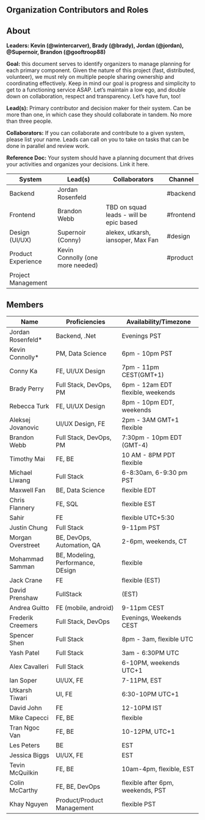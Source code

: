 ## Organization Contributors and Roles

## About
**Leaders: Kevin (@wintercarver), Brady (@brady), Jordan (@jordan), @Supernoir, Brandon (@gooftroop88)**

**Goal:** this document serves to identify organizers to manage planning for each primary component. Given the nature of this project (fast, distributed, volunteer), we must rely on multiple people sharing ownership and coordinating effectively. Keep in mind our goal is progress and simplicity to get to a functioning service ASAP. Let’s maintain a low ego, and double down on collaboration, respect and transparency. Let’s have fun, too! 

**Lead(s):** Primary contributor and decision maker for their system. Can be more than one, in which case they should collaborate in tandem. No more than three people.

**Collaborators:** If you can collaborate and contribute to a given system, please list your name. Leads can call on you to take on tasks that can be done in parallel and review work. 

**Reference Doc:** Your system should have a planning document that drives your activities and organizes your decisions. Link it here.

| System             | Lead(s)                          | Collaborators                           | Channel   |
|--------------------|----------------------------------|-----------------------------------------|-----------|
| Backend            | Jordan Rosenfeld                 |                                         | #backend  |
| Frontend           | Brandon Webb                     | TBD on squad leads - will be epic based | #frontend |
| Design (UI/UX)     | Supernoir (Conny)                | alekex, utkarsh, iansoper, Max Fan      | #design   |
| Product Experience | Kevin Connolly (one more needed) |                                         | #product  |
| Project Management |                                  |                                         |           |


## Members
| Name              | Proficiencies                     | Availability/Timezone             |
|-------------------|-----------------------------------|-----------------------------------|
| Jordan Rosenfeld* | Backend, .Net                     | Evenings PST                      |
| Kevin Connolly*   | PM, Data Science                  | 6pm - 10pm PST                    |
| Conny Ka          | FE, UI/UX Design                  | 7pm - 11pm CEST(GMT+1)            |
| Brady Perry       | Full Stack, DevOps, PM            | 6pm - 12am EDT flexible, weekends |
| Rebecca Turk      | FE, UI/UX Design                  | 8pm - 10pm EDT, weekends          |
| Aleksej Jovanovic | UI/UX Design, FE                  | 2pm - 3AM GMT+1 flexible          |
| Brandon Webb      | Full Stack, DevOps, PM            | 7:30pm - 10pm EDT (GMT-4)         |
| Timothy Mai       | FE, BE                            | 10 AM - 8PM PDT flexible          |
| Michael Liwang    | Full Stack                        | 6-8:30am, 6-9:30 pm PST           |
| Maxwell Fan       | BE, Data Science                  | flexible EDT                      |
| Chris Flannery    | FE, SQL                           | flexible EST                      |
| Sahir             | FE                                | flexible UTC+5:30                 |
| Justin Chung      | Full Stack                        | 9-11pm PST                        |
| Morgan Overstreet | BE, DevOps, Automation, QA        | 2-6pm, weekends, CT               |
| Mohammad Samman   | BE, Modeling, Performance, DEsign | flexible                          |
| Jack Crane        | FE                                | flexible (EST)                    |
| David Prenshaw    | FullStack                         | (EST)                             |
| Andrea Guitto     | FE (mobile, android)              | 9-11pm CEST                       |
| Frederik Creemers | Full Stack, DevOps                | Evenings, Weekends CEST           |
| Spencer Shen      | Full Stack                        | 8pm - 3am, flexible UTC           |
| Yash Patel        | Full Stack                        | 3am - 6:30PM UTC                  |
| Alex Cavalleri    | Full Stack                        | 6-10PM, weekends UTC+1            |
| Ian Soper         | UI/UX, FE                         | 7-11PM, EST                       |
| Utkarsh Tiwari    | UI, FE                            | 6:30-10PM UTC+1                   |
| David John        | FE                                | 12-10PM IST                       |
| Mike Capecci      | FE, BE                            | flexible                          |
| Tran Ngoc Van     | FE, BE                            | 10-12PM, UTC+1                    |
| Les Peters        | BE                                | EST                               |
| Jessica Biggs     | UI/UX, FE                         | EST                               |
| Tevin McQuilkin   | FE, BE                            | 10am-4pm, flexible, EST           |
| Colin McCarthy    | FE, BE, DevOps                    | flexible after 6pm, weekends, PST |
| Khay Nguyen       | Product/Product Management        | flexible PST                      |
